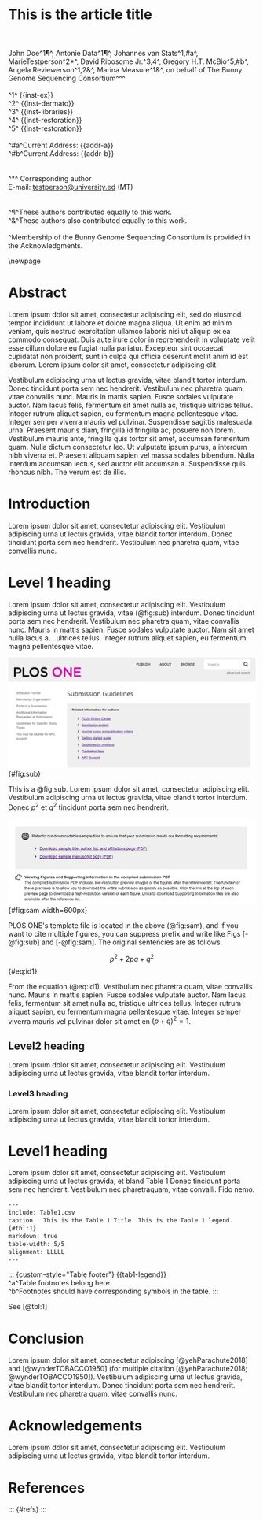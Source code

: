# This is the article title
\
\
John Doe^1¶^, Antonie Data^1¶^, Johannes van Stats^1,#a^, MarieTestperson^2\*^,
David Ribosome Jr.^3,4^, Gregory H.T. McBio^5,#b^, Angela Reviewerson^1,2&^, Marina
Measure^1&^, on behalf of The Bunny Genome Sequencing Consortium^\^^
\
\
^1^ {{inst-ex}}  
^2^ {{inst-dermato}}  
^3^ {{inst-libraries}}  
^4^ {{inst-restoration}}  
^5^ {{inst-restoration}} 
\
\
^#a^Current Address: {{addr-a}}  
^#b^Current Address: {{addr-b}}
\
\
\
^\*^ Corresponding author  
E-mail: testperson@university.ed (MT)  
\
\
^¶^These authors contributed equally to this work.  
^&^These authors also contributed equally to this work.  
\
^Membership of the Bunny Genome Sequencing Consortium is provided in the Acknowledgments.

\newpage

# Abstract
Lorem ipsum dolor sit amet, consectetur adipiscing elit, sed do eiusmod tempor
incididunt ut labore et dolore magna aliqua. Ut enim ad minim veniam, quis
nostrud exercitation ullamco laboris nisi ut aliquip ex ea commodo consequat.
Duis aute irure dolor in reprehenderit in voluptate velit esse cillum dolore eu
fugiat nulla pariatur. Excepteur sint occaecat cupidatat non proident, sunt in
culpa qui officia deserunt mollit anim id est laborum.
Lorem  ipsum  dolor  sit  amet,  consectetur  adipiscing  elit. 

Vestibulum adipiscing urna ut lectus gravida, vitae blandit tortor 
interdum. Donec tincidunt porta sem nec hendrerit. Vestibulum nec 
pharetra quam, vitae convallis nunc. Mauris in mattis sapien. Fusce 
sodales vulputate auctor. Nam lacus felis, fermentum sit amet nulla 
ac,  tristique  ultrices  tellus.  Integer  rutrum  aliquet  sapien,  eu 
fermentum magna pellentesque vitae. Integer semper viverra mauris 
vel pulvinar. Suspendisse sagittis malesuada urna. Praesent mauris 
diam, fringilla id fringilla ac, posuere non lorem. Vestibulum mauris 
ante, fringilla quis tortor sit amet, accumsan fermentum quam. Nulla 
dictum consectetur leo. Ut vulputate ipsum purus, a interdum nibh 
viverra et. Praesent aliquam sapien vel massa sodales bibendum.
Nulla  interdum  accumsan  lectus,  sed  auctor  elit  accumsan  a. 
Suspendisse quis rhoncus nibh. The verum est de illic.

# Introduction  
Lorem  ipsum  dolor  sit  amet,  consectetur  adipiscing  elit. 
Vestibulum adipiscing urna ut lectus gravida, vitae blandit tortor 
interdum. Donec tincidunt porta sem nec hendrerit. Vestibulum nec 
pharetra quam, vitae convallis nunc.

# Level 1 heading  
Lorem  ipsum  dolor  sit  amet,  consectetur  adipiscing  elit. 
Vestibulum  adipiscing  urna  ut  lectus  gravida,  vitae  (@fig:sub) 
interdum.  Donec tincidunt porta sem nec hendrerit. Vestibulum nec 
pharetra quam, vitae convallis nunc. Mauris in mattis sapien. Fusce 
sodales vulputate auctor. Nam sit amet nulla lacus  a, . 
ultrices tellus. Integer rutrum aliquet sapien, eu fermentum magna pellentesque vitae.

![**{{fig-sub-title}}** {{fig-sub-legend}}](./Fig1.png){#fig:sub}

This is a @fig:sub. Lorem  ipsum  dolor  sit  amet,  consectetur  adipiscing  elit. 
Vestibulum adipiscing urna ut lectus gravida, vitae blandit tortor interdum. 
Donec $p^2$ et $q^2$ tincidunt porta sem nec hendrerit. 

<!-- comment way: Additional figure for figure numbering -->

![**{{fig-sam-title}}** {{fig-sam-legend}}](./Fig2.png){#fig:sam width=600px}


PLOS ONE's template file is located in the above (@fig:sam), and 
if you want to cite multiple figures, you can suppress prefix and write like
Figs [-@fig:sub] and [-@fig:sam]. The original sentencies are as follows.

$$p^2+2pq+q^2$$ {#eq:id1}

From the equation (@eq:id1). Vestibulum nec pharetra quam, vitae convallis nunc. Mauris 
in mattis sapien. Fusce sodales  vulputate auctor. Nam lacus felis, 
fermentum sit amet nulla ac, tristique ultrices tellus. Integer rutrum 
aliquet  sapien,  eu  fermentum  magna  pellentesque  vitae.  Integer
semper viverra mauris vel pulvinar dolor sit amet en $(p+q)^2 = 1$.

## Level2 heading

Lorem  ipsum  dolor  sit  amet,  consectetur  adipiscing  elit. 
Vestibulum adipiscing urna ut lectus gravida, vitae blandit tortor 
interdum.

### Level3 heading

Lorem  ipsum  dolor  sit  amet,  consectetur  adipiscing  elit.
Vestibulum adipiscing urna ut lectus gravida, vitae blandit tortor interdum.

# Level1 heading
Lorem  ipsum  dolor  sit  amet,  consectetur  adipiscing  elit.
Vestibulum  adipiscing  urna  ut  lectus  gravida,  et  bland  Table  1
Donec tincidunt porta sem nec hendrerit. Vestibulum nec pharetraquam, vitae convalli. Fido nemo.


```table
---
include: Table1.csv 
caption : This is the Table 1 Title. This is the Table 1 legend. {#tbl:1}
markdown: true
table-width: 5/5
alignment: LLLLL
---

```
::: {custom-style="Table footer"}
{{tab1-legend}}  
^a^Table footnotes belong here.  
^b^Footnotes should have corresponding symbols in the table.
:::

See [@tbl:1]

# Conclusion
Lorem ipsum dolor sit amet, consectetur adipiscing [@yehParachute2018] and [@wynderTOBACCO1950]
(for multiple citation [@yehParachute2018; @wynderTOBACCO1950]). 
Vestibulum adipiscing urna ut lectus gravida, vitae blandit tortor interdum.
Donec tincidunt porta sem nec hendrerit. Vestibulum nec pharetra quam, vitae convallis nunc.

# Acknowledgements
Lorem  ipsum  dolor  sit  amet,  consectetur  adipiscing  elit.
Vestibulum adipiscing urna ut lectus gravida, vitae blandit tortor interdum.

# References

::: {#refs}
:::

